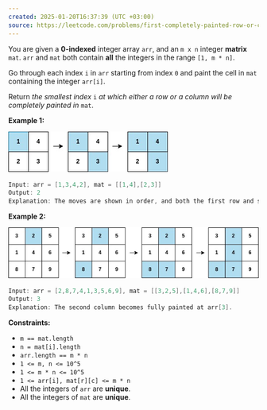 ```yaml
---
created: 2025-01-20T16:37:39 (UTC +03:00)
source: https://leetcode.com/problems/first-completely-painted-row-or-column/description/?envType=daily-question&envId=2025-01-20
---
```

You are given a **0-indexed** integer array `arr`, and an `m x n` integer **matrix** `mat`. `arr` and `mat` both contain **all** the integers in the range `[1, m * n]`.

Go through each index `i` in `arr` starting from index `0` and paint the cell in `mat` containing the integer `arr[i]`.

Return _the smallest index_ `i` _at which either a row or a column will be completely painted in_ `mat`.


**Example 1:**

![img.png](img.png)

``` Java
Input: arr = [1,3,4,2], mat = [[1,4],[2,3]]
Output: 2
Explanation: The moves are shown in order, and both the first row and second column of the matrix become fully painted at arr[2].
```


**Example 2:**

![img_1.png](img_1.png)

``` Java
Input: arr = [2,8,7,4,1,3,5,6,9], mat = [[3,2,5],[1,4,6],[8,7,9]]
Output: 3
Explanation: The second column becomes fully painted at arr[3].
```


**Constraints:**

-   `m == mat.length`
-   `n = mat[i].length`
-   `arr.length == m * n`
-   `1 <= m, n <= 10^5`
-   `1 <= m * n <= 10^5`
-   `1 <= arr[i], mat[r][c] <= m * n`
-   All the integers of `arr` are **unique**.
-   All the integers of `mat` are **unique**.
